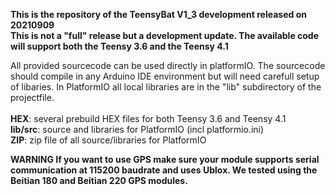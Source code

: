
<b>This is the repository of the TeensyBat V1_3 development released on 20210909<br>
  This is not a "full" release but a development update. The available code will support both the Teensy 3.6 and the Teensy 4.1</b>

All provided sourcecode can be used directly in platformIO. The sourcecode should compile in any Arduino IDE environment but will need carefull setup of libaries. In PlatformIO all local libraries are in the "lib" subdirectory of the projectfile.  
<br>
<b>HEX</b>: several prebuild HEX files for both Teensy 3.6 and Teensy 4.1<br>
<b>lib/src</b>: source and libraries for PlatformIO (incl platformio.ini)<br>
<b>ZIP</b>: zip file of all source/libraries for PlatformIO<br>

<b>WARNING<b> If you want to use GPS make sure your module supports serial communication at 115200 baudrate and uses Ublox. We tested using the Beitian 180 and Beitian 220 GPS modules.

